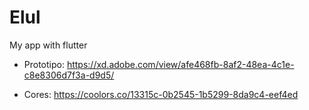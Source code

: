 # Elul
My app with flutter

- Prototipo: https://xd.adobe.com/view/afe468fb-8af2-48ea-4c1e-c8e8306d7f3a-d9d5/

- Cores: https://coolors.co/13315c-0b2545-1b5299-8da9c4-eef4ed
